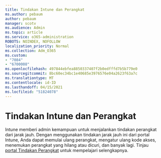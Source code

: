 ```yaml
---
title: Tindakan Intune dan Perangkat
ms.author: pebaum
author: pebaum
manager: scotv
ms.audience: Admin
ms.topic: article
ms.service: o365-administration
ROBOTS: NOINDEX, NOFOLLOW
localization_priority: Normal
ms.collection: Adm_O365
ms.custom:
- "7084"
- "6700008"
ms.openlocfilehash: 497844ebfea8850337407f2b0edfffd7b5b779e0
ms.sourcegitcommit: 8bc60ec34bc1e40685e3976576e04a2623f63a7c
ms.translationtype: MT
ms.contentlocale: id-ID
ms.lasthandoff: 04/15/2021
ms.locfileid: "51824078"
---
```

# <a name="intune-and-device-actions"></a>Tindakan Intune dan Perangkat

Intune memberi admin kemampuan untuk menjalankan tindakan perangkat dari jarak jauh. Dengan menggunakan tindakan jarak jauh ini dari portal Intune, Anda dapat memulai ulang perangkat, mengatur ulang kode akses, menemukan perangkat yang hilang atau dicuri, dan banyak lagi. Tinjau [portal Tindakan Perangkat](https://docs.microsoft.com/mem/intune/remote-actions/) untuk mempelajari selengkapnya.

